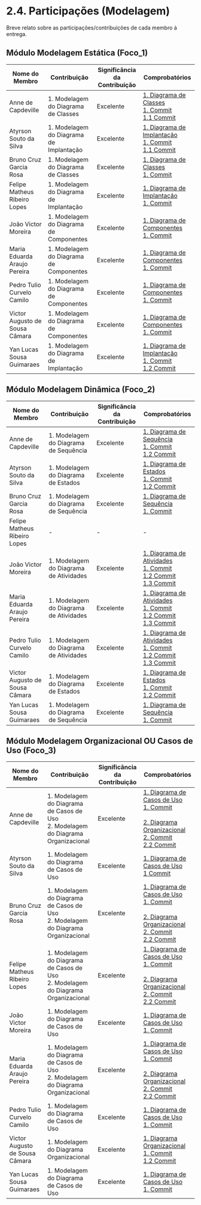 # 2.4. Participações (Modelagem)

Breve relato sobre as participações/contribuições de cada membro à entrega. 

## Módulo Modelagem Estática (Foco_1)

| Nome do Membro                 | Contribuição                            | Significância da Contribuição | Comprobatórios                                                                                                                                                                                                                                                                                                                                                                      |
| ------------------------------ | --------------------------------------- | ----------------------------- | ----------------------------------------------------------------------------------------------------------------------------------------------------------------------------------------------------------------------------------------------------------------------------------------------------------------------------------------------------------------------------------- |
| Anne de Capdeville             | 1. Modelagem do Diagrama de Classes     | Excelente                     | [1. Diagrama de Classes](/Modelagem/2.1.1DiagramaClasses.md) <br> [1. Commit](https://github.com/UnBArqDsw2025-2-Turma01/2025.2-T01-G8_Sei-PossoEnsinar_Entrega_02/commit/2421062950516da3b5aa3fc3c39d2cc35ae7a6af) <br> [1.1 Commit](https://github.com/UnBArqDsw2025-2-Turma01/2025.2-T01-G8_Sei-PossoEnsinar_Entrega_02/commit/f79eb1b3a54e9db4e8137a16b6f354433cd33b6a)         |
| Atyrson Souto da Silva         | 1. Modelagem do Diagrama de Implantação | Excelente                     | [1. Diagrama de Implantação](/Modelagem/2.1.2DiagramaImplantacao.md) <br> [1. Commit](https://github.com/UnBArqDsw2025-2-Turma01/2025.2-T01-G8_Sei-PossoEnsinar_Entrega_02/commit/2106396bc79897c0901c271c9b4f64e46552c2d8) <br> [1.1 Commit](https://github.com/UnBArqDsw2025-2-Turma01/2025.2-T01-G8_Sei-PossoEnsinar_Entrega_02/commit/66014a3cf4d61c9228f5a1ae711098b07be2a9e1) |
| Bruno Cruz Garcia Rosa         | 1. Modelagem do Diagrama de Classes     | Excelente                     | [1. Diagrama de Classes](/Modelagem/2.1.1DiagramaClasses.md) <br> [1. Commit](https://github.com/UnBArqDsw2025-2-Turma01/2025.2-T01-G8_Sei-PossoEnsinar_Entrega_02/commit/f79eb1b3a54e9db4e8137a16b6f354433cd33b6a)                                                                                                                                                                 |
| Felipe Matheus Ribeiro Lopes   | 1. Modelagem do Diagrama de Implantação | Excelente                     | [1. Diagrama de Implantação](/Modelagem/2.1.2DiagramaImplantacao.md) <br> [1. Commit]()                                                                                                                                                                                                                                                                                             |
| João Victor Moreira            | 1. Modelagem do Diagrama de Componentes | Excelente                     | [1. Diagrama de Componentes](/Modelagem/2.1.3DiagramaComponentes.md) <br> [1. Commit]()                                                                                                                                                                                                                                                                                             |
| Maria Eduarda Araujo Pereira   | 1. Modelagem do Diagrama de Componentes | Excelente                     | [1. Diagrama de Componentes](/Modelagem/2.1.3DiagramaComponentes.md) <br> [1. Commit]()                                                                                                                                                                                                                                                                                             |
| Pedro Tulio Curvelo Camilo     | 1. Modelagem do Diagrama de Componentes | Excelente                     | [1. Diagrama de Componentes](/Modelagem/2.1.3DiagramaComponentes.md) <br> [1. Commit]()                                                                                                                                                                                                                                                                                             |
| Victor Augusto de Sousa Câmara | 1. Modelagem do Diagrama de Componentes | Excelente                     | [1. Diagrama de Componentes](/Modelagem/2.1.3DiagramaComponentes.md) <br> [1. Commit]()                                                                                                                                                                                                                                                                                             |
| Yan Lucas Sousa Guimaraes      | 1. Modelagem do Diagrama de Implantação | Excelente                     | [1. Diagrama de Implantação](/Modelagem/2.1.2DiagramaImplantacao.md) <br> [1. Commit](https://github.com/UnBArqDsw2025-2-Turma01/2025.2-T01-G8_Sei-PossoEnsinar_Entrega_02/commit/51f2bcb4d3394b4378fb7c2d34aa98267e5b4bf0) <br> [1.2 Commit](https://github.com/UnBArqDsw2025-2-Turma01/2025.2-T01-G8_Sei-PossoEnsinar_Entrega_02/commit/fd928d57430ff7aed3d3a08c8fa8a8eb379eed8d) |

## Módulo Modelagem Dinâmica (Foco_2)

| Nome do Membro                 | Contribuição                           | Significância da Contribuição | Comprobatórios                                                                                                                                                                                                                                                                                                                                                                                                                                                                                                                             |
| ------------------------------ | -------------------------------------- | ----------------------------- | ------------------------------------------------------------------------------------------------------------------------------------------------------------------------------------------------------------------------------------------------------------------------------------------------------------------------------------------------------------------------------------------------------------------------------------------------------------------------------------------------------------------------------------------ |
| Anne de Capdeville             | 1. Modelagem do Diagrama de Sequência  | Excelente                     | [1. Diagrama de Sequência](/Modelagem/2.2.2ModelagemSequencia.md) <br> [1. Commit](https://github.com/UnBArqDsw2025-2-Turma01/2025.2-T01-G8_Sei-PossoEnsinar_Entrega_02/commit/ad1e1d39901615b6c35fe9ce14fee17eda66c328) <br> [1.2 Commit](https://github.com/UnBArqDsw2025-2-Turma01/2025.2-T01-G8_Sei-PossoEnsinar_Entrega_02/commit/94d1abd00e6c203e48bd5a0a02cdfeed72c43b61)                                                                                                                                                           |
| Atyrson Souto da Silva         | 1. Modelagem do Diagrama de Estados    | Excelente                     | [1. Diagrama de Estados](/Modelagem/2.2.1.ModelagemEstados.md) <br> [1. Commit](https://github.com/UnBArqDsw2025-2-Turma01/2025.2-T01-G8_Sei-PossoEnsinar_Entrega_02/commit/cc6c2a38cea8f845a8f3c5133eb935107bba51e5) <br> [1.2 Commit](https://github.com/UnBArqDsw2025-2-Turma01/2025.2-T01-G8_Sei-PossoEnsinar_Entrega_02/commit/849f4c4023de0f38c05d8a44b114b2b49c106299)                                                                                                                                                              |
| Bruno Cruz Garcia Rosa         | 1. Modelagem do Diagrama de Sequência  | Excelente                     | [1. Diagrama de Sequência](/Modelagem/2.2.2ModelagemSequencia.md) <br> [1. Commit](https://github.com/UnBArqDsw2025-2-Turma01/2025.2-T01-G8_Sei-PossoEnsinar_Entrega_02/commit/94d1abd00e6c203e48bd5a0a02cdfeed72c43b61)                                                                                                                                                                                                                                                                                                                   |
| Felipe Matheus Ribeiro Lopes   | -                                      | -                             | -                                                                                                                                                                                                                                                                                                                                                                                                                                                                                                                                          |
| João Victor Moreira            | 1. Modelagem do Diagrama de Atividades | Excelente                     | [1. Diagrama de Atividades](/Modelagem/2.2.3ModelagemAtividades.md) <br> [1. Commit](https://github.com/UnBArqDsw2025-2-Turma01/2025.2-T01-G8_Sei-PossoEnsinar_Entrega_02/commit/0474798ca55973ac3eb433ef08f07d7faed48792) <br> [1.2 Commit](https://github.com/UnBArqDsw2025-2-Turma01/2025.2-T01-G8_Sei-PossoEnsinar_Entrega_02/commit/eea83c55bffca10f87477b8e43b9ad7c980068f1) <br> [1.3 Commit](https://github.com/UnBArqDsw2025-2-Turma01/2025.2-T01-G8_Sei-PossoEnsinar_Entrega_02/commit/8957047ae8c2ce5edd510c2e9f1a6e1734d4329a) |
| Maria Eduarda Araujo Pereira   | 1. Modelagem do Diagrama de Atividades | Excelente                     | [1. Diagrama de Atividades](/Modelagem/2.2.3ModelagemAtividades.md) <br> [1. Commit](https://github.com/UnBArqDsw2025-2-Turma01/2025.2-T01-G8_Sei-PossoEnsinar_Entrega_02/commit/0474798ca55973ac3eb433ef08f07d7faed48792) <br> [1.2 Commit](https://github.com/UnBArqDsw2025-2-Turma01/2025.2-T01-G8_Sei-PossoEnsinar_Entrega_02/commit/eea83c55bffca10f87477b8e43b9ad7c980068f1) <br> [1.3 Commit](https://github.com/UnBArqDsw2025-2-Turma01/2025.2-T01-G8_Sei-PossoEnsinar_Entrega_02/commit/8957047ae8c2ce5edd510c2e9f1a6e1734d4329a) |
| Pedro Tulio Curvelo Camilo     | 1. Modelagem do Diagrama de Atividades | Excelente                     | [1. Diagrama de Atividades](/Modelagem/2.2.3ModelagemAtividades.md) <br> [1. Commit](https://github.com/UnBArqDsw2025-2-Turma01/2025.2-T01-G8_Sei-PossoEnsinar_Entrega_02/commit/0474798ca55973ac3eb433ef08f07d7faed48792) <br> [1.2 Commit](https://github.com/UnBArqDsw2025-2-Turma01/2025.2-T01-G8_Sei-PossoEnsinar_Entrega_02/commit/eea83c55bffca10f87477b8e43b9ad7c980068f1) <br> [1.3 Commit](https://github.com/UnBArqDsw2025-2-Turma01/2025.2-T01-G8_Sei-PossoEnsinar_Entrega_02/commit/8957047ae8c2ce5edd510c2e9f1a6e1734d4329a) |
| Victor Augusto de Sousa Câmara | 1. Modelagem do Diagrama de Estados    | Excelente                     | [1. Diagrama de Estados](/Modelagem/2.2.1.ModelagemEstados.md) <br> [1. Commit](https://github.com/UnBArqDsw2025-2-Turma01/2025.2-T01-G8_Sei-PossoEnsinar_Entrega_02/commit/bfe40e2b872617b7d49ac9ebe86e10fbe16341a3) <br> [1.2 Commit](https://github.com/UnBArqDsw2025-2-Turma01/2025.2-T01-G8_Sei-PossoEnsinar_Entrega_02/commit/26f605d02a328428104ce8300a728e3e06c5b8d0)                                                                                                                                                              |
| Yan Lucas Sousa Guimaraes      | 1. Modelagem do Diagrama de Sequência  | Excelente                     | [1. Diagrama de Sequência](/Modelagem/2.2.2ModelagemSequencia.md) <br> [1. Commit](https://github.com/UnBArqDsw2025-2-Turma01/2025.2-T01-G8_Sei-PossoEnsinar_Entrega_02/commit/c23fd2cedfc09afb6ab86bf79f0a356b8602fc4f)                                                                                                                                                                                                                                                                                                                   |

## Módulo Modelagem Organizacional OU Casos de Uso (Foco_3)

| Nome do Membro                 | Contribuição                                                                          | Significância da Contribuição | Comprobatórios                                                                                                                                                                                                                                                                                                                                                                                                                                                                                                                                                                        |
| ------------------------------ | ------------------------------------------------------------------------------------- | ----------------------------- | ------------------------------------------------------------------------------------------------------------------------------------------------------------------------------------------------------------------------------------------------------------------------------------------------------------------------------------------------------------------------------------------------------------------------------------------------------------------------------------------------------------------------------------------------------------------------------------- |
| Anne de Capdeville             | 1. Modelagem do Diagrama de Casos de Uso <br> 2. Modelagem do Diagrama Organizacional | Excelente                     | [1. Diagrama de Casos de Uso](/Modelagem/2.3.1.ModelagemCasosDeUso.md) <br> [1. Commit](https://github.com/UnBArqDsw2025-2-Turma01/2025.2-T01-G8_Sei-PossoEnsinar_Entrega_02/commit/e2850dcbb918491339f5c9aeb01ee35fb1a52bd2) <br> <br> [2. Diagrama Organizacional]() <br> [2. Commit](https://github.com/UnBArqDsw2025-2-Turma01/2025.2-T01-G8_Sei-PossoEnsinar_Entrega_02/commit/ecd639a0e2a48a088576ddc7d2acfc0d2a37f7b0) <br> [2.2 Commit](https://github.com/UnBArqDsw2025-2-Turma01/2025.2-T01-G8_Sei-PossoEnsinar_Entrega_02/commit/d22f983aef4351a3ee7445cecc874b3909f8d76f) |
| Atyrson Souto da Silva         | 1. Modelagem do Diagrama de Casos de Uso                                              | Excelente                     | [1. Diagrama de Casos de Uso](/Modelagem/2.3.1.ModelagemCasosDeUso.md) <br> [1 Commit](https://github.com/UnBArqDsw2025-2-Turma01/2025.2-T01-G8_Sei-PossoEnsinar_Entrega_02/commit/e2850dcbb918491339f5c9aeb01ee35fb1a52bd2)                                                                                                                                                                                                                                                                                                                                                          |
| Bruno Cruz Garcia Rosa         | 1. Modelagem do Diagrama de Casos de Uso <br> 2. Modelagem do Diagrama Organizacional | Excelente                     | [1. Diagrama de Casos de Uso](/Modelagem/2.3.1.ModelagemCasosDeUso.md) <br> [1. Commit](https://github.com/UnBArqDsw2025-2-Turma01/2025.2-T01-G8_Sei-PossoEnsinar_Entrega_02/commit/e2850dcbb918491339f5c9aeb01ee35fb1a52bd2) <br> <br> [2. Diagrama Organizacional]() <br> [2. Commit](https://github.com/UnBArqDsw2025-2-Turma01/2025.2-T01-G8_Sei-PossoEnsinar_Entrega_02/commit/ecd639a0e2a48a088576ddc7d2acfc0d2a37f7b0) <br> [2.2 Commit](https://github.com/UnBArqDsw2025-2-Turma01/2025.2-T01-G8_Sei-PossoEnsinar_Entrega_02/commit/d22f983aef4351a3ee7445cecc874b3909f8d76f) |
| Felipe Matheus Ribeiro Lopes   | 1. Modelagem do Diagrama de Casos de Uso <br> 2. Modelagem do Diagrama Organizacional | Excelente                     | [1. Diagrama de Casos de Uso](/Modelagem/2.3.1.ModelagemCasosDeUso.md) <br> [1. Commit](https://github.com/UnBArqDsw2025-2-Turma01/2025.2-T01-G8_Sei-PossoEnsinar_Entrega_02/commit/e2850dcbb918491339f5c9aeb01ee35fb1a52bd2) <br> <br> [2. Diagrama Organizacional]() <br> [2. Commit](https://github.com/UnBArqDsw2025-2-Turma01/2025.2-T01-G8_Sei-PossoEnsinar_Entrega_02/commit/ecd639a0e2a48a088576ddc7d2acfc0d2a37f7b0) <br> [2.2 Commit](https://github.com/UnBArqDsw2025-2-Turma01/2025.2-T01-G8_Sei-PossoEnsinar_Entrega_02/commit/d22f983aef4351a3ee7445cecc874b3909f8d76f) |
| João Victor Moreira            | 1. Modelagem do Diagrama de Casos de Uso                                              | Excelente                     | [1. Diagrama de Casos de Uso](/Modelagem/2.3.1.ModelagemCasosDeUso.md) <br> [1. Commit](https://github.com/UnBArqDsw2025-2-Turma01/2025.2-T01-G8_Sei-PossoEnsinar_Entrega_02/commit/e2850dcbb918491339f5c9aeb01ee35fb1a52bd2)                                                                                                                                                                                                                                                                                                                                                         |
| Maria Eduarda Araujo Pereira   | 1. Modelagem do Diagrama de Casos de Uso <br> 2. Modelagem do Diagrama Organizacional | Excelente                     | [1. Diagrama de Casos de Uso](/Modelagem/2.3.1.ModelagemCasosDeUso.md) <br> [1. Commit](https://github.com/UnBArqDsw2025-2-Turma01/2025.2-T01-G8_Sei-PossoEnsinar_Entrega_02/commit/e2850dcbb918491339f5c9aeb01ee35fb1a52bd2) <br> <br> [2. Diagrama Organizacional]() <br> [2. Commit](https://github.com/UnBArqDsw2025-2-Turma01/2025.2-T01-G8_Sei-PossoEnsinar_Entrega_02/commit/ecd639a0e2a48a088576ddc7d2acfc0d2a37f7b0) <br> [2.2 Commit](https://github.com/UnBArqDsw2025-2-Turma01/2025.2-T01-G8_Sei-PossoEnsinar_Entrega_02/commit/d22f983aef4351a3ee7445cecc874b3909f8d76f) |
| Pedro Tulio Curvelo Camilo     | 1. Modelagem do Diagrama de Casos de Uso                                              | Excelente                     | [1. Diagrama de Casos de Uso](/Modelagem/2.3.1.ModelagemCasosDeUso.md) <br> [1. Commit](https://github.com/UnBArqDsw2025-2-Turma01/2025.2-T01-G8_Sei-PossoEnsinar_Entrega_02/commit/e2850dcbb918491339f5c9aeb01ee35fb1a52bd2)                                                                                                                                                                                                                                                                                                                                                         |
| Victor Augusto de Sousa Câmara | 1. Modelagem do Diagrama Organizacional                                               | Excelente                     | [1. Diagrama Organizacional](/Modelagem/2.3.2ModelagemOrganizacional.md) <br> [1. Commit](https://github.com/UnBArqDsw2025-2-Turma01/2025.2-T01-G8_Sei-PossoEnsinar_Entrega_02/commit/ecd639a0e2a48a088576ddc7d2acfc0d2a37f7b0) <br> [1.2 Commit](https://github.com/UnBArqDsw2025-2-Turma01/2025.2-T01-G8_Sei-PossoEnsinar_Entrega_02/commit/d22f983aef4351a3ee7445cecc874b3909f8d76f)                                                                                                                                                                                                                                         |
| Yan Lucas Sousa Guimaraes      | 1. Modelagem do Diagrama de Casos de Uso                                              | Excelente                     | [1. Diagrama de Casos de Uso](/Modelagem/2.3.1.ModelagemCasosDeUso.md) <br> [1. Commit](https://github.com/UnBArqDsw2025-2-Turma01/2025.2-T01-G8_Sei-PossoEnsinar_Entrega_02/commit/e2850dcbb918491339f5c9aeb01ee35fb1a52bd2)                                                                                                                                                                                                                                                                                                                                                         |